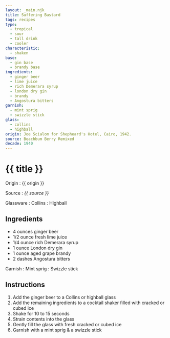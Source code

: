 ```yaml
---
layout: _main.njk
title: Suffering Bastard
tags: recipes
type:
  - tropical
  - sour
  - tall drink
  - cooler
characteristic:
  - shaken
base: 
  - gin base
  - brandy base
ingredients:
  - ginger beer
  - lime juice
  - rich Demerara syrup
  - london dry gin
  - brandy
  - Angostura bitters
garnish:
  - mint sprig
  - swizzle stick
glass:
  - collins
  - highball
origin: Joe Scialom for Shepheard's Hotel, Cairo, 1942.
source: Beachbum Berry Remixed
decade: 1940
---
```

<!-- markdownlint-disable MD025 -->
# {{ title }}
<!-- markdownlint-disable MD025 -->

Origin
  : {{ origin }}

Source
  : <cite>{{ source }}</cite>

Glassware
  : Collins
  : Highball

## Ingredients

* 4 ounces ginger beer
* 1/2 ounce fresh lime juice
* 1/4 ounce rich Demerara syrup
* 1 ounce London dry gin
* 1 ounce aged grape brandy
* 2 dashes Angostura bitters

Garnish
  : Mint sprig
  : Swizzle stick

## Instructions

1. Add the ginger beer to a Collins or highball glass
2. Add the remaining ingredients to a cocktail shaker filled with cracked or cubed ice
3. Shake for 10 to 15 seconds
4. Strain contents into the glass
5. Gently fill the glass with fresh cracked or cubed ice
6. Garnish with a mint sprig & a swizzle stick
